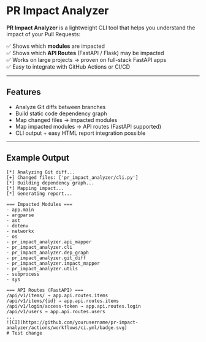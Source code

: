 # PR Impact Analyzer

**PR Impact Analyzer** is a lightweight CLI tool that helps you understand the impact of your Pull Requests:

✅ Shows which **modules** are impacted  
✅ Shows which **API Routes** (FastAPI / Flask) may be impacted  
✅ Works on large projects → proven on full-stack FastAPI apps  
✅ Easy to integrate with GitHub Actions or CI/CD  

---

## Features

- Analyze Git diffs between branches
- Build static code dependency graph
- Map changed files → impacted modules
- Map impacted modules → API routes (FastAPI supported)
- CLI output + easy HTML report integration possible

---

## Example Output

```plaintext
[*] Analyzing Git diff...
[+] Changed files: ['pr_impact_analyzer/cli.py']
[*] Building dependency graph...
[*] Mapping impact...
[*] Generating report...

=== Impacted Modules ===
- app.main
- argparse
- ast
- dotenv
- networkx
- os
- pr_impact_analyzer.api_mapper
- pr_impact_analyzer.cli
- pr_impact_analyzer.dep_graph
- pr_impact_analyzer.git_diff
- pr_impact_analyzer.impact_mapper
- pr_impact_analyzer.utils
- subprocess
- sys

=== API Routes (FastAPI) ===
/api/v1/items/ → app.api.routes.items
/api/v1/items/{id} → app.api.routes.items
/api/v1/login/access-token → app.api.routes.login
/api/v1/users → app.api.routes.users
...
![CI](https://github.com/yourusername/pr-impact-analyzer/actions/workflows/ci.yml/badge.svg)
# Test change
